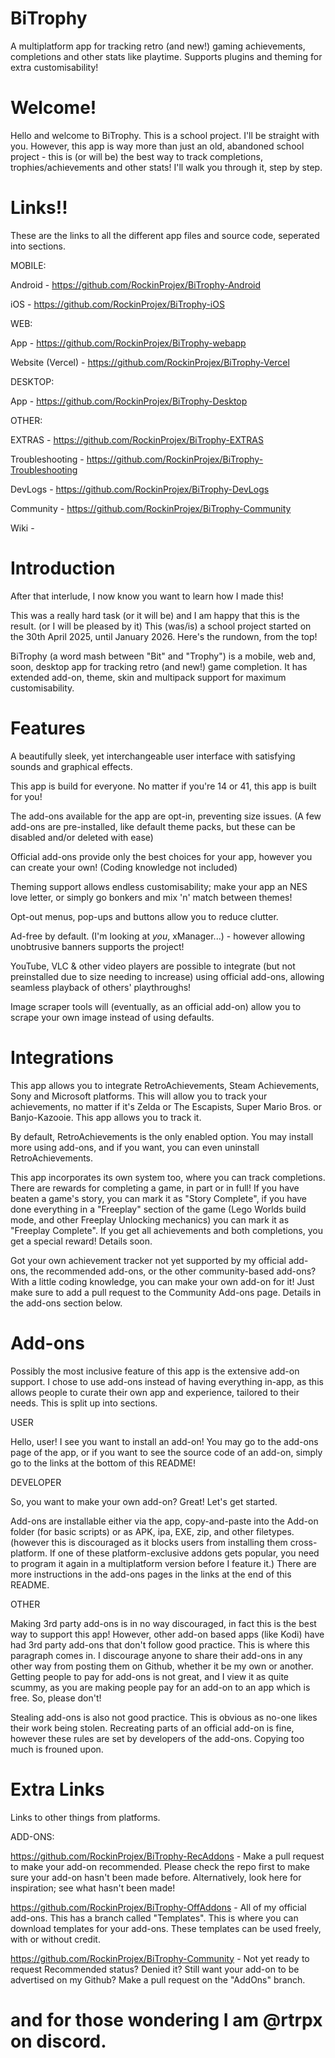 # BiTrophy
A multiplatform app for tracking retro (and new!) gaming achievements, completions and other stats like playtime. Supports plugins and theming for extra customisability!

# Welcome!
Hello and welcome to BiTrophy. This is a school project. I'll be straight with you. However, this app is way more than just an old, abandoned school project - this is (or will be) the best way to track completions, trophies/achievements and other stats! I'll walk you through it, step by step.

# Links!!
These are the links to all the different app files and source code, seperated into sections.


MOBILE:

Android - https://github.com/RockinProjex/BiTrophy-Android

iOS - https://github.com/RockinProjex/BiTrophy-iOS


WEB:

App - https://github.com/RockinProjex/BiTrophy-webapp

Website (Vercel) - https://github.com/RockinProjex/BiTrophy-Vercel


DESKTOP:

App - https://github.com/RockinProjex/BiTrophy-Desktop


OTHER:

EXTRAS - https://github.com/RockinProjex/BiTrophy-EXTRAS

Troubleshooting - https://github.com/RockinProjex/BiTrophy-Troubleshooting

DevLogs - https://github.com/RockinProjex/BiTrophy-DevLogs

Community - https://github.com/RockinProjex/BiTrophy-Community

Wiki - 

# Introduction
After that interlude, I now know you want to learn how I made this!

This was a really hard task (or it will be) and I am happy that this is the result. (or I will be pleased by it) This (was/is) a school project started on the 30th April 2025, until January 2026. Here's the rundown, from the top!

BiTrophy (a word mash between "Bit" and "Trophy") is a mobile, web and, soon, desktop app for tracking retro (and new!) game completion. It has extended add-on, theme, skin and multipack support for maximum customisability.

# Features

A beautifully sleek, yet interchangeable user interface with satisfying sounds and graphical effects.

This app is build for everyone. No matter if you're 14 or 41, this app is built for you!

The add-ons available for the app are opt-in, preventing size issues. (A few add-ons are pre-installed, like default theme packs, but these can be disabled and/or deleted with ease)

Official add-ons provide only the best choices for your app, however you can create your own! (Coding knowledge not included)

Theming support allows endless customisability; make your app an NES love letter, or simply go bonkers and mix 'n' match between themes!

Opt-out menus, pop-ups and buttons allow you to reduce clutter.

Ad-free by default. (I'm looking at *you*, xManager...) - however allowing unobtrusive banners supports the project! 

YouTube, VLC & other video players are possible to integrate (but not preinstalled due to size needing to increase) using official add-ons, allowing seamless playback of others' playthroughs!

Image scraper tools will (eventually, as an official add-on) allow you to scrape your own image instead of using defaults.

# Integrations

This app allows you to integrate RetroAchievements, Steam Achievements, Sony and Microsoft platforms. This will allow you to track your achievements, no matter if it's Zelda or The Escapists, Super Mario Bros. or Banjo-Kazooie. This app allows you to track it.

By default, RetroAchievements is the only enabled option. You may install more using add-ons, and if you want, you can even uninstall RetroAchievements. 

This app incorporates its own system too, where you can track completions. There are rewards for completing a game, in part or in full! If you have beaten a game's story, you can mark it as "Story Complete", if you have done everything in a "Freeplay" section of the game (Lego Worlds build mode, and other Freeplay Unlocking mechanics) you can mark it as "Freeplay Complete". If you get all achievements and both completions, you get a special reward! Details soon.

Got your own achievement tracker not yet supported by my official add-ons, the recommended add-ons, or the other community-based add-ons? With a little coding knowledge, you can make your own add-on for it! Just make sure to add a pull request to the Community Add-ons page. Details in the add-ons section below.

# Add-ons

Possibly the most inclusive feature of this app is the extensive add-on support. I chose to use add-ons instead of having everything in-app, as this allows people to curate their own app and experience, tailored to their needs. This is split up into sections.

USER

Hello, user! I see you want to install an add-on! You may go to the add-ons page of the app, or if you want to see the source code of an add-on, simply go to the links at the bottom of this README!

DEVELOPER

So, you want to make your own add-on? Great! Let's get started.

Add-ons are installable either via the app, copy-and-paste into the Add-on folder (for basic scripts) or as APK, ipa, EXE, zip, and other filetypes. (however this is discouraged as it blocks users from installing them cross-platform. If one of these platform-exclusive addons gets popular, you need to program it again in a multiplatform version before I feature it.) There are more instructions in the add-ons pages in the links at the end of this README.

OTHER

Making 3rd party add-ons is in no way discouraged, in fact this is the best way to support this app! However, other add-on based apps (like Kodi) have had 3rd party add-ons that don't follow good practice. This is where this paragraph comes in. I discourage anyone to share their add-ons in any other way from posting them on Github, whether it be my own or another. Getting people to pay for add-ons is not great, and I view it as quite scummy, as you are making people pay for an add-on to an app which is free. So, please don't!

Stealing add-ons is also not good practice. This is obvious as no-one likes their work being stolen. Recreating parts of an official add-on is fine, however these rules are set by developers of the add-ons. Copying too much is frouned upon.

# Extra Links

Links to other things from platforms.

ADD-ONS:

https://github.com/RockinProjex/BiTrophy-RecAddons - Make a pull request to make your add-on recommended. Please check the repo first to make sure your add-on hasn't been made before. Alternatively, look here for inspiration; see what hasn't been made!

https://github.com/RockinProjex/BiTrophy-OffAddons - All of my official add-ons. This has a branch called "Templates". This is where you can download templates for your add-ons. These templates can be used freely, with or without credit.

https://github.com/RockinProjex/BiTrophy-Community - Not yet ready to request Recommended status? Denied it? Still want your add-on to be advertised on my Github? Make a pull request on the "AddOns" branch.

# and for those wondering I am @rtrpx on discord.
